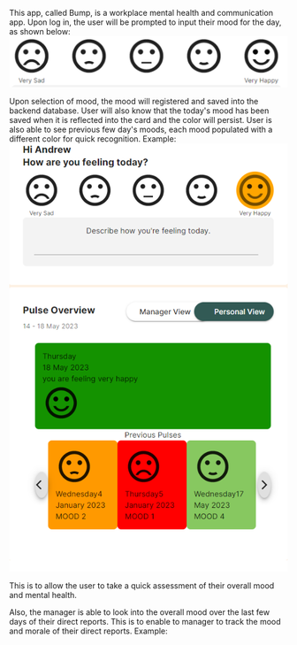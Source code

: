 This app, called Bump, is a workplace mental health and communication app. Upon log in, the user will be prompted to input their mood for the day, as shown below:
![Mood Select](./Screenshots/MoodSelect.png)

Upon selection of mood, the mood will registered and saved into the backend database. User will also know that the today's mood has been saved when it is reflected into the card and the color will persist. User is also able to see previous few day's moods, each mood populated with a different color for quick recognition. Example:
![MoodSelectedAndPrevMoods](./Screenshots/MoodSelectedAndPrevMoods.png)

This is to allow the user to take a quick assessment of their overall mood and mental health.

Also, the manager is able to look into the overall mood over the last few days of their direct reports. This is to enable to manager to track the mood and morale of their direct reports. Example:
